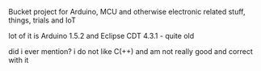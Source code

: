 Bucket project for Arduino, MCU and otherwise electronic related stuff, things, trials and IoT

lot of it is Arduino 1.5.2 and Eclipse CDT 4.3.1 - quite old

did i ever mention? i do not like C(++) and am not really good and correct with it